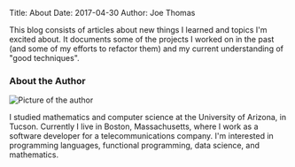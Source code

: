 Title: About
Date: 2017-04-30
Author: Joe Thomas


This blog consists of articles about new things I learned and topics
I'm excited about. It documents some of the projects I worked on in
the past (and some of my efforts to refactor them) and my current
understanding of "good techniques".


### About the Author

![Picture of the author]({filename}/images/about/profile.png)

I studied mathematics and computer science at the University of
Arizona, in Tucson. Currently I live in Boston, Massachusetts, where I
work as a software developer for a telecommunications company. I'm
interested in programming languages, functional programming, data
science, and mathematics.
